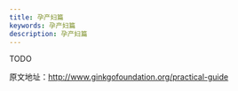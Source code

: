 ```yaml
---
title: 孕产妇篇
keywords: 孕产妇篇
description: 孕产妇篇
---
```



TODO






















原文地址：http://www.ginkgofoundation.org/practical-guide
